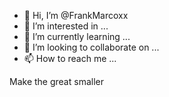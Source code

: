 - 👋 Hi, I’m @FrankMarcoxx
- 👀 I’m interested in ...
- 🌱 I’m currently learning ...
- 💞️ I’m looking to collaborate on ...
- 📫 How to reach me ...

<!---
FrankMarcoxx/FrankMarcoxx is a ✨ special ✨ repository because its `README.md` (this file) appears on your GitHub profile.
You can click the Preview link to take a look at your changes.
--->
Make the great smaller
